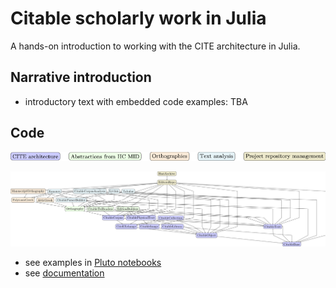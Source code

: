 # Citable scholarly work in Julia

A hands-on introduction to working with the CITE architecture in Julia.


## Narrative introduction

- introductory text with embedded code examples: TBA



## Code

![Color key](./colorkey.png)

![Modules graph](./modules-tikz.png)

- see examples in [Pluto notebooks](./notebooks)
- see [documentation](./documentation)